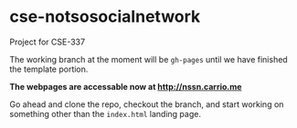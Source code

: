 # cse-notsosocialnetwork
Project for CSE-337

The working branch at the moment will be `gh-pages` until we have finished the template portion.

**The webpages are accessable now at http://nssn.carrio.me**

Go ahead and clone the repo, checkout the branch, and start working on something other than the `index.html` landing page. 
